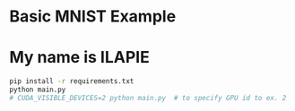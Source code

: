 # Basic MNIST Example
# My name is ILAPIE
```bash
pip install -r requirements.txt
python main.py
# CUDA_VISIBLE_DEVICES=2 python main.py  # to specify GPU id to ex. 2
```
